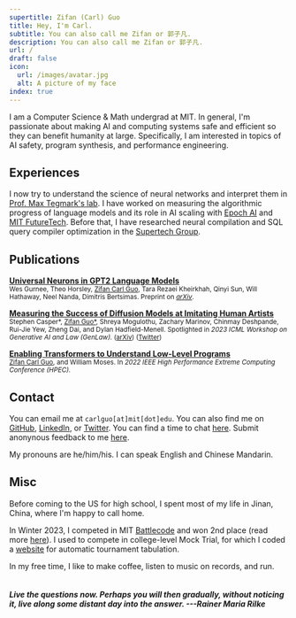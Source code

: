 ```yaml
---
supertitle: Zifan (Carl) Guo
title: Hey, I'm Carl.
subtitle: You can also call me Zifan or 郭子凡.
description: You can also call me Zifan or 郭子凡.
url: /
draft: false
icon:
  url: /images/avatar.jpg
  alt: A picture of my face
index: true
---
```


I am a Computer Science & Math undergrad at MIT. In general, I'm passionate about making AI and computing systems safe and efficient so they can benefit humanity at large. Specifically, I am interested in topics of AI safety, program synthesis, and performance engineering.

## Experiences

I now try to understand the science of neural networks and interpret them in [Prof. Max Tegmark's lab](https://tegmark.org/). I have worked on measuring the algorithmic progress of language models and its role in AI scaling with [Epoch AI](https://epochai.org/) and [MIT FutureTech](https://futuretech.mit.edu/). Before that, I have researched neural compilation and SQL query compiler optimization in the [Supertech Group](https://supertech.mit.edu/).

## Publications

[**Universal Neurons in GPT2 Language Models**](https://arxiv.org/abs/2401.12181)<br>
<sub>Wes Gurnee, Theo Horsley, <ins>Zifan Carl Guo</ins>, Tara Rezaei Kheirkhah, Qinyi Sun, Will Hathaway, Neel Nanda, Dimitris Bertsimas. Preprint on _[arXiv](https://arxiv.org/abs/2401.12181)_.</sub>

[**Measuring the Success of Diffusion Models at Imitating Human Artists**](https://arxiv.org/abs/2307.04028) <br>
<sub>Stephen Casper*, <ins>Zifan Guo*</ins>, Shreya Mogulothu, Zachary Marinov, Chinmay Deshpande, Rui-Jie Yew, Zheng Dai, and Dylan Hadfield-Menell. Spotlighted in _2023 ICML Workshop on Generative AI and Law (GenLaw)._ ([arXiv](https://arxiv.org/abs/2307.04028)) ([Twitter](https://twitter.com/StephenLCasper/status/1657468570723561472?s=20))</sub>

[**Enabling Transformers to Understand Low-Level Programs**](https://ieeexplore.ieee.org/abstract/document/9926313)<br>
<sub><ins>Zifan Carl Guo</ins>, and William Moses. In _2022 IEEE High Performance Extreme Computing Conference (HPEC)._</sub>

## Contact

You can email me at `carlguo[at]mit[dot]edu`. You can also find me on [GitHub](https://github.com/carlguo866), [LinkedIn](https://www.linkedin.com/in/zifan-carl-guo), or [Twitter](https://twitter.com/CarlGuo866). You can find a time to chat [here](https://fantastical.app/carlguo866-91qV/meeting). Submit anonynous feedback to me [here](https://www.admonymous.co/carlguo866).

My pronouns are he/him/his. I can speak English and Chinese Mandarin.

## Misc

Before coming to the US for high school, I spent most of my life in Jinan, China, where I'm happy to call home.

In Winter 2023, I competed in MIT [Battlecode](https://battlecode.org/) and won 2nd place (read more [here](/portfolio/proj-battlecode)). I used to compete in college-level Mock Trial, for which I coded a [website](https://tabeasy.org/) for automatic tournament tabulation.

In my free time, I like to make coffee, listen to music on records, and run.
<br><br><br>
**_Live the questions now. Perhaps you will then gradually, without noticing it, live along some distant day into the answer. ---Rainer Maria Rilke_**
